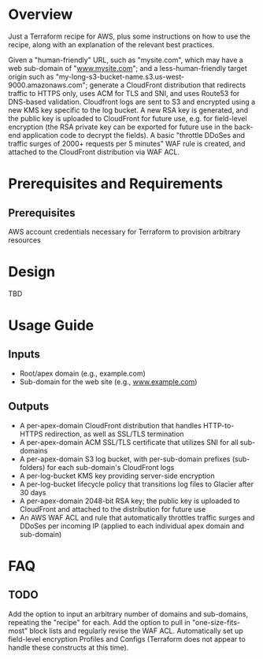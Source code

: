 # Overview
Just a Terraform recipe for AWS, plus some instructions on how to use the recipe, along with an explanation of the relevant best practices.

Given a "human-friendly" URL, such as "mysite.com", which may have a web sub-domain of "www.mysite.com"; and a less-human-friendly target origin such as "my-long-s3-bucket-name.s3.us-west-9000.amazonaws.com"; generate a CloudFront distribution that redirects traffic to HTTPS only, uses ACM for TLS and SNI, and uses Route53 for DNS-based validation. Cloudfront logs are sent to S3 and encrypted using a new KMS key specific to the log bucket. A new RSA key is generated, and the public key is uploaded to CloudFront for future use, e.g. for field-level encryption (the RSA private key can be exported for future use in the back-end application code to decrypt the fields). A basic "throttle DDoSes and traffic surges of 2000+ requests per 5 minutes" WAF rule is created, and attached to the CloudFront distribution via WAF ACL.


# Prerequisites and Requirements

## Prerequisites
AWS account credentials necessary for Terraform to provision arbitrary resources

# Design
TBD

# Usage Guide
## Inputs
* Root/apex domain (e.g., example.com)
* Sub-domain for the web site (e.g., www.example.com)

## Outputs
* A per-apex-domain CloudFront distribution that handles HTTP-to-HTTPS redirection, as well as SSL/TLS termination
* A per-apex-domain ACM SSL/TLS certificate that utilizes SNI for all sub-domains
* A per-apex-domain S3 log bucket, with per-sub-domain prefixes (sub-folders) for each sub-domain's CloudFront logs
* A per-log-bucket KMS key providing server-side encryption
* A per-log-bucket lifecycle policy that transitions log files to Glacier after 30 days
* A per-apex-domain 2048-bit RSA key; the public key is uploaded to CloudFront and attached to the distribution for future use
* An AWS WAF ACL and rule that automatically throttles traffic surges and DDoSes per incoming IP (applied to each individual apex domain and sub-domain)


# FAQ

## TODO
Add the option to input an arbitrary number of domains and sub-domains, repeating the "recipe" for each. Add the option to pull in "one-size-fits-most" block lists and regularly revise the WAF ACL. Automatically set up field-level encryption Profiles and Configs (Terraform does not appear to handle these constructs at this time).
